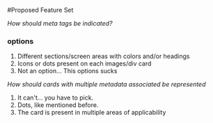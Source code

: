 #Proposed Feature Set

*How should meta tags be indicated?*
### options
1. Different sections/screen areas with colors and/or headings
2. Icons or dots present on each images/div card
3. Not an option... This options sucks

*How should cards with multiple metadata associated be represented*
1. It can't... you have to pick.
2. Dots, like mentioned before.
3. The card is present in multiple areas of applicability 

